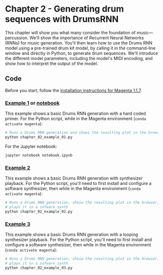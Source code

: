 # Chapter 2 - Generating drum sequences with DrumsRNN

This chapter will show you what many consider the foundation of music—percussion. We'll show the importance of Recurrent Neural Networks (RNNs) for music generation. You'll then learn how to use the Drums RNN model using a pre-trained drum kit model, by calling it in the command-line window and directly in Python, to generate drum sequences.  We'll introduce the different model parameters, including the model's MIDI encoding, and show how to interpret the output of the model.

## Code

Before you start, follow the [installation instructions for Magenta 1.1.7](https://github.com/PacktPublishing/hands-on-music-generation-with-magenta/tree/master/Chapter01#installing-magenta).

### [Example 1](chapter_02_example_01.py) or [notebook](notebook.ipynb)

This example shows a basic Drums RNN generation with a hard coded primer. For the Python script, while in the Magenta environment (`conda activate magenta`):

```bash
# Runs a Drums RNN generation and shows the resulting plot in the browser
python chapter_02_example_01.py
```

For the Jupyter notebook:

```bash
jupyter notebook notebook.ipynb
```

### [Example 2](chapter_09_example_02.py)

This example shows a basic Drums RNN generation with synthesizer playback. For the Python script, you'll need to first install and configure a software synthesizer, then while in the Magenta environment (`conda activate magenta`):

```bash
# Runs a Drums RNN generation, shosw the resulting plot in the browser, and
# plays it in a sofware synth
python chapter_02_example_02.py
```

### [Example 3](chapter_02_example_03.py)

This example shows a basic Drums RNN generation with a looping synthesizer playback. For the Python script, you'll need to first install and configure a software synthesizer, then while in the Magenta environment (`conda activate magenta`):

```bash
# Runs a Drums RNN generation, shosw the resulting plot in the browser, and
# plays it in a sofware synth
python chapter_02_example_03.py
```
